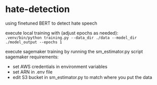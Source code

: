 # hate-detection
using finetuned BERT to detect hate speech

execute local training with (adjust epochs as needed):\
`.venv/bin/python training.py --data_dir ./data --model_dir ./model_output --epochs 1`

execute sagemaker training by running the sm_estimator.py script 
sagemaker requirements:
- set AWS credentials in environment variables
- set ARN in .env file
- edit S3 bucket in sm_estimator.py to match where you put the data
